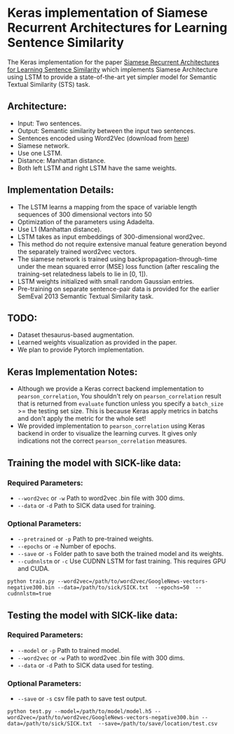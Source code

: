 # Keras implementation of Siamese Recurrent Architectures for Learning Sentence SimilarityThe Keras implementation for the paper [Siamese Recurrent Architectures for Learning Sentence Similarity](http://www.mit.edu/~jonasm/info/MuellerThyagarajan_AAAI16.pdf) which implements Siamese Architecture using LSTM to provide a state-of-the-art yet simpler model for Semantic Textual Similarity (STS) task.## Architecture:- Input: Two sentences.- Output: Semantic similarity between the input two sentences.- Sentences encoded using Word2Vec (download from [here](https://code.google.com/archive/p/word2vec/))- Siamese network.- Use one LSTM.- Distance: Manhattan distance.- Both left LSTM and right LSTM have the same weights.## Implementation Details:- The LSTM learns a mapping from the space of variable length sequences of 300 dimensional vectors into 50- Optimization of the parameters using Adadelta.- Use L1 (Manhattan distance).- LSTM takes as input embeddings of 300-dimensional word2vec.- This method do not require extensive manual feature generation beyond the separately trained word2vec vectors.- The siamese network is trained using backpropagation-through-time under the mean squared error (MSE) loss function (after rescaling the training-set relatedness labels to lie in [0, 1]).- LSTM weights initialized  with small random Gaussian entries.- Pre-training on separate sentence-pair data is provided for the earlier SemEval 2013 Semantic Textual Similarity task.## TODO:- Dataset thesaurus-based augmentation.- Learned weights visualization as provided in the paper.- We plan to provide Pytorch implementation.## Keras Implementation Notes:- Although we provide a Keras correct backend implementation to `pearson_correlation`, You shouldn't rely on `pearson_correlation` result that is returned from `evaluate`  function unless you specify a `batch_size` >= the testing set size. This is because Keras apply metrics in batchs and don't apply the metric for the whole set!- We provided implementation to `pearson_correlation` using Keras backend in order to visualize the learning curves. It gives only indications not the correct `pearson_correlation` measures. ## Training the model with SICK-like data:### Required Parameters:- ```--word2vec``` or ```-w``` Path to word2vec .bin file with 300 dims.- ```--data``` or ```-d``` Path to SICK data used for training.### Optional Parameters:- ```--pretrained``` or ```-p``` Path to pre-trained weights.- ```--epochs``` or ```-e``` Number of epochs.- ```--save``` or ```-s``` Folder path to save both the trained model and its weights.- ```--cudnnlstm``` or ```-c``` Use CUDNN LSTM for fast training. This requires GPU and CUDA.```python train.py --word2vec=/path/to/word2vec/GoogleNews-vectors-negative300.bin --data=/path/to/sick/SICK.txt  --epochs=50  --cudnnlstm=true```## Testing the model with SICK-like data:### Required Parameters:- ```--model``` or ```-p``` Path to trained model.- ```--word2vec``` or ```-w``` Path to word2vec .bin file with 300 dims.- ```--data``` or ```-d``` Path to SICK data used for testing.### Optional Parameters:- ```--save``` or ```-s``` csv file path to save test output.```python test.py --model=/path/to/model/model.h5 --word2vec=/path/to/word2vec/GoogleNews-vectors-negative300.bin --data=/path/to/sick/SICK.txt  --save=/path/to/save/location/test.csv```